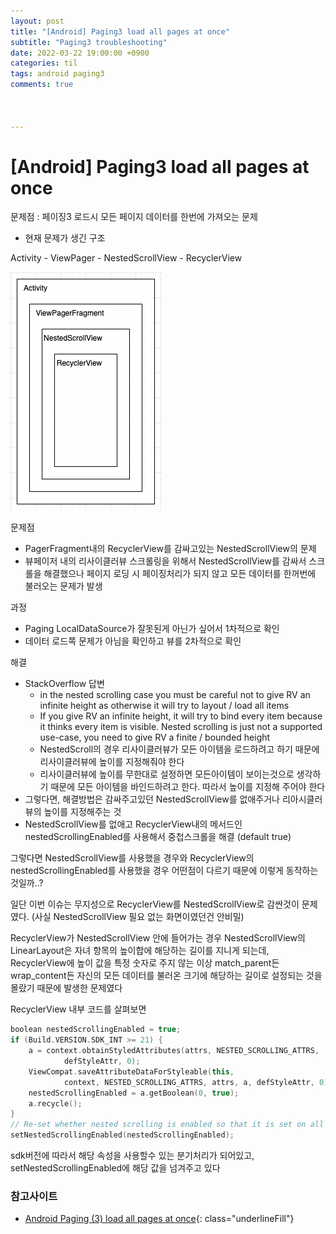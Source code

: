 ```yaml
---
layout: post
title: "[Android] Paging3 load all pages at once"
subtitle: "Paging3 troubleshooting"
date: 2022-03-22 19:00:00 +0900
categories: til
tags: android paging3
comments: true



---
```




# [Android] Paging3 load all pages at once



문제점 : 페이징3 로드시 모든 페이지 데이터를 한번에 가져오는 문제

- 현재 문제가 생긴 구조

Activity - ViewPager - NestedScrollView - RecyclerView

![paging3_1.png](/img/in-post/paging3_1.png)



문제점

- PagerFragment내의 RecyclerView를 감싸고있는 NestedScrollView의 문제
- 뷰페이저 내의 리사이클러뷰 스크롤링을 위해서 NestedScrollView를 감싸서 스크롤을 해결했으나 페이지 로딩 시 페이징처리가 되지 않고 모든 데이터를 한꺼번에 불러오는 문제가 발생



과정

- Paging LocalDataSource가 잘못된게 아닌가 싶어서 1차적으로 확인
- 데이터 로드쪽 문제가 아님을 확인하고 뷰를 2차적으로 확인



해결

- StackOverflow 답변
    - in the nested scrolling case you must be careful not to give RV an infinite height as otherwise it will try to layout / load all items
    - If you give RV an infinite height, it will try to bind every item because it thinks every item is visible. Nested scrolling is just not a supported use-case, you need to give RV a finite / bounded height
    - NestedScroll의 경우 리사이클러뷰가 모든 아이템을 로드하려고 하기 때문에 리사이클러뷰에 높이를 지정해줘야 한다
    - 리사이클러뷰에 높이를 무한대로 설정하면 모든아이템이 보이는것으로 생각하기 때문에 모든 아이템을 바인드하려고 한다. 따라서 높이를 지정해 주어야 한다
- 그렇다면, 해결방법은 감싸주고있던 NestedScrollView를 없애주거나 리아시클러뷰의 높이를 지정해주는 것
- NestedScrollView를 없애고 RecyclerView내의 메서드인 nestedScrollingEnabled를 사용해서 중첩스크롤을 해결 (default true)



그렇다면 NestedScrollView를 사용했을 경우와 RecyclerView의 nestedScrollingEnabled를 사용했을 경우 어떤점이 다르기 때문에 이렇게 동작하는 것일까..?



일단 이번 이슈는 무지성으로 RecyclerView를 NestedScrollView로 감싼것이 문제였다. (사실 NestedScrollView 필요 없는 화면이였던건 안비밀)

RecyclerView가 NestedScrollView 안에 들어가는 경우 NestedScrollView의 LinearLayout은 자녀 항목의 높이합에 해당하는 길이를 지니게 되는데, RecyclerView에 높이 값을 특정 숫자로 주지 않는 이상 match_parent든 wrap_content든 자신의 모든 데이터를 불러온 크기에 해당하는 길이로 설정되는 것을 몰랐기 때문에 발생한 문제였다



RecyclerView 내부 코드를 살펴보면

```kotlin
boolean nestedScrollingEnabled = true;
if (Build.VERSION.SDK_INT >= 21) {
    a = context.obtainStyledAttributes(attrs, NESTED_SCROLLING_ATTRS,
            defStyleAttr, 0);
    ViewCompat.saveAttributeDataForStyleable(this,
            context, NESTED_SCROLLING_ATTRS, attrs, a, defStyleAttr, 0);
    nestedScrollingEnabled = a.getBoolean(0, true);
    a.recycle();
}
// Re-set whether nested scrolling is enabled so that it is set on all API levels
setNestedScrollingEnabled(nestedScrollingEnabled);
```

sdk버전에 따라서 해당 속성을 사용할수 있는 분기처리가 되어있고, setNestedScrollingEnabled에 해당 값을 넘겨주고 있다



### 참고사이트

- [Android Paging (3) load all pages at once](https://stackoverflow.com/questions/66023893/android-paging-3-load-all-pages-at-once){: class="underlineFill"}